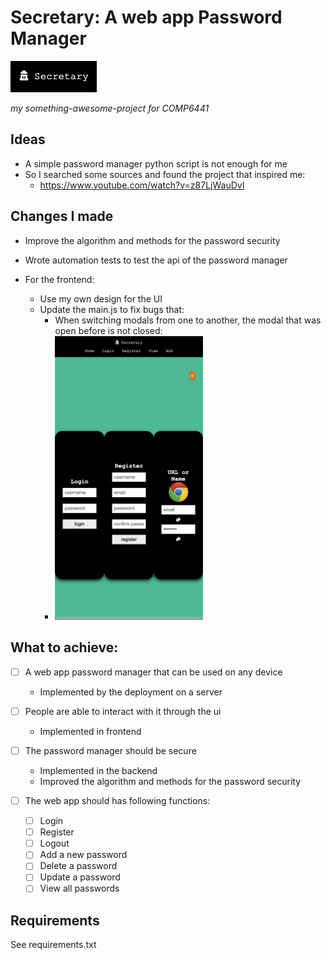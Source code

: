 # Secretary: A web app Password Manager

<img src="./images/icon.png" alt="logo">

*my something-awesome-project for COMP6441*

## Ideas

- A simple password manager python script is not enough for me
- So I searched some sources and found the project that inspired me:
  - https://www.youtube.com/watch?v=z87LjWauDvI

## Changes I made

- Improve the algorithm and methods for the password security

- Wrote automation tests to test the api of the password manager

- For the frontend:
  
  - Use my own design for the UI
  - Update the main.js to fix bugs that:
    - When switching modals from one to another, the modal that was open before is not closed:
    - <img title="" src="./images/bug1.png" alt="logo" width="237">

## What to achieve:

- [ ] A web app password manager that can be used on any device
  
  - Implemented by the deployment on a server

- [ ] People are able to interact with it through the ui
  
  - Implemented in frontend

- [ ] The password manager should be secure
  
  - Implemented in the backend
  - Improved the algorithm and methods for the password security

- [ ] The web app should has following functions:
  
  - [ ] Login
  - [ ] Register
  - [ ] Logout
  - [ ] Add a new password
  - [ ] Delete a password
  - [ ] Update a password
  - [ ] View all passwords

## Requirements

See requirements.txt